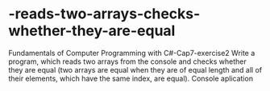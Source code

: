 # -reads-two-arrays-checks-whether-they-are-equal
Fundamentals of Computer Programming with C#-Cap7-exercise2
Write a program, which reads two arrays from the console and checks
whether they are equal (two arrays are equal when they are of equal
length and all of their elements, which have the same index, are equal).
Console aplication

